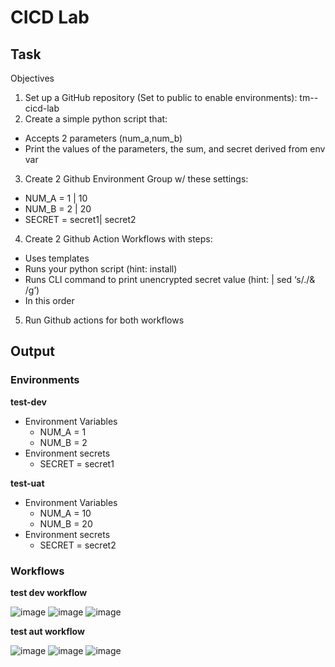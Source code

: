 # CICD Lab
## Task

Objectives
1. Set up a GitHub repository (Set to public to enable environments): tm-<name>-cicd-lab
2. Create a simple python script that:
- Accepts 2 parameters (num_a,num_b)
- Print the values of the parameters, the sum, and secret derived from env var
3. Create 2 Github Environment Group w/ these settings:
- NUM_A 	= 1 		| 10
- NUM_B 	= 2 		| 20
- SECRET 	= secret1| secret2
4. Create 2 Github Action Workflows with steps:
- Uses templates
- Runs your python script (hint: install)
- Runs CLI command to print unencrypted secret value (hint: | sed ‘s/./& /g’)
- In this order
5. Run Github actions for both workflows

## Output
### Environments
  **test-dev**
  - Environment Variables
      - NUM_A = 1
      - NUM_B = 2
  - Environment secrets
      - SECRET = secret1
  
  **test-uat**
  - Environment Variables
      - NUM_A = 10
      - NUM_B = 20
  - Environment secrets
      - SECRET = secret2
### Workflows

**test dev workflow**

  ![image](https://github.com/user-attachments/assets/72b5b108-ec65-4adc-a59b-7005c17fb305)
  ![image](https://github.com/user-attachments/assets/d32a0d5b-8b63-4412-b1e4-03d41e0d29fd)
  ![image](https://github.com/user-attachments/assets/e8ee4b07-2a8f-4aab-9e92-b6cfc27fa2c1)

**test aut workflow**

  ![image](https://github.com/user-attachments/assets/6f398432-2cdf-4d47-b115-ab66cfbbb8cb)
  ![image](https://github.com/user-attachments/assets/86882069-5395-4b1c-8538-27990a12e4e8)
  ![image](https://github.com/user-attachments/assets/45e9ead3-05d6-4b5a-b0e6-d52acd8b06cc)



